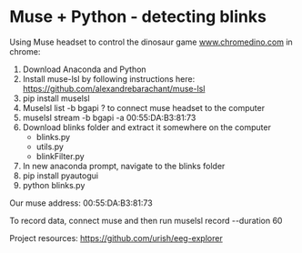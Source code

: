 # Muse + Python - detecting blinks

Using Muse headset to control the dinosaur game www.chromedino.com in chrome:
1. Download Anaconda and Python
2. Install muse-lsl by following instructions here: https://github.com/alexandrebarachant/muse-lsl
3. pip install muselsl
4. Muselsl list -b bgapi  ? to connect muse headset to the computer 
5. muselsl stream -b bgapi -a 00:55:DA:B3:81:73
6. Download blinks folder and extract it somewhere on the computer
	- blinks.py
	- utils.py
	- blinkFilter.py
8. In new anaconda prompt, navigate to the blinks folder
9. pip install pyautogui
10. python blinks.py     

Our muse address: 00:55:DA:B3:81:73

To record data, connect muse and then run
muselsl record --duration 60 


Project resources:
https://github.com/urish/eeg-explorer
                                                          
